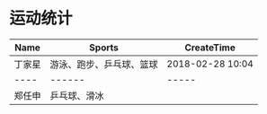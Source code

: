 # 运动统计
 Name | Sports  | CreateTime 
----|------|-----
 丁家星 | 游泳、跑步、乒乓球、篮球  | 2018-02-28 10:04
 ----|------|-----
  郑任申 | 乒乓球、滑冰 |
 

